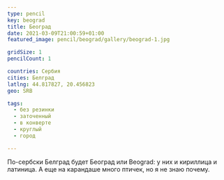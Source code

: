 ```yaml
---
type: pencil
key: beograd
title: Београд
date: 2021-03-09T21:00:59+01:00
featured_image: pencil/beograd/gallery/beograd-1.jpg

gridSize: 1
pencilCount: 1

countries: Сербия
cities: Белград
latlng: 44.817827, 20.456823
geo: SRB

tags:
  - без резинки
  - заточенный
  - в конверте
  - круглый
  - город

---
```


По-сербски Белград будет Београд или Beograd: у них и кириллица и латиница. А еще на карандаше много птичек, но я не знаю почему.
